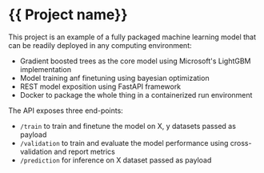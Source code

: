 # {{ Project name}}

This project is an example of a fully packaged machine learning model that can be readily deployed in any computing environment:
- Gradient boosted trees as the core model using Microsoft's LightGBM implementation
- Model training anf finetuning using bayesian optimization
- REST model exposition using FastAPI framework
- Docker to package the whole thing in a containerized run environment


The API exposes three end-points:
- `/train` to train and finetune the model on X, y datasets passed as payload
- `/validation` to train and evaluate the model performance using cross-validation and report metrics
- `/prediction` for inference on X dataset passed as payload